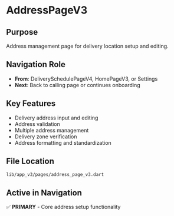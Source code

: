 # AddressPageV3

## Purpose
Address management page for delivery location setup and editing.

## Navigation Role
- **From**: DeliverySchedulePageV4, HomePageV3, or Settings
- **Next**: Back to calling page or continues onboarding

## Key Features
- Delivery address input and editing
- Address validation
- Multiple address management
- Delivery zone verification
- Address formatting and standardization

## File Location
`lib/app_v3/pages/address_page_v3.dart`

## Active in Navigation
✅ **PRIMARY** - Core address setup functionality